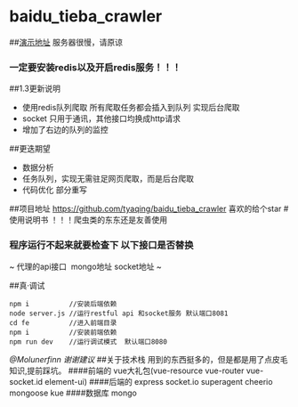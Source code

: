 # baidu_tieba_crawler
##[演示地址](http://www.femirror.com/index)
服务器很慢，请原谅
### 一定要安装redis以及开启redis服务！！！
##1.3更新说明
* 使用redis队列爬取 所有爬取任务都会插入到队列 实现后台爬取
* socket 只用于通讯，其他接口均换成http请求
* 增加了右边的队列的监控

##更迭期望
* 数据分析 
* 任务队列，实现无需驻足网页爬取，而是后台爬取
* 代码优化 部分重写

##项目地址
https://github.com/tyaqing/baidu_tieba_crawler
喜欢的给个star
#使用说明书
！！！爬虫类的东东还是友善使用
### 程序运行不起来就要检查下 以下接口是否替换
~ 代理的api接口  mongo地址 socket地址 ~

##真·调试
```
npm i          //安装后端依赖
node server.js //运行restful api 和socket服务 默认端口8081
cd fe          //进入前端目录
npm i          //安装前端依赖
npm run dev    //运行调试模式  默认端口8080
```
*@Molunerfinn 谢谢建议*
##关于技术栈
用到的东西挺多的，但是都是用了点皮毛知识,提前踩坑。
####前端的
vue大礼包(vue-resource vue-router vue-socket.id element-ui)
####后端的
express socket.io superagent cheerio mongoose kue
####数据库
mongo
